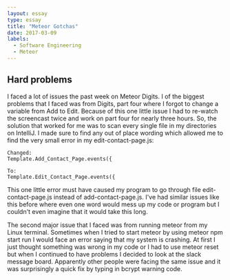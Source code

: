 ```yaml
---
layout: essay
type: essay
title: "Meteor Gotchas"
date: 2017-03-09
labels:
  - Software Engineering
  - Meteor
---
```


## Hard problems

  I faced a lot of issues the past week on Meteor Digits. I of the biggest problems that I faced was from Digits, part four where I forgot to change a variable from Add to Edit. Because of this one little issue I had to re-watch the screencast twice and work on part four for nearly three hours. So, the solution that worked for me was to scan every single file in my directories on IntelliJ. I made sure to find any out of place wording which allowed me to find the very small error in my edit-contact-page.js:

```
Changed: 
Template.Add_Contact_Page.events({
                                  
To:
Template.Edit_Contact_Page.events({

```
                                  
This one little error must have caused my program to go through file edit-contact-page.js instead of add-contact-page.js. I've had similar issues like this before where even one word would mess up my code or program but I couldn't even imagine that it would take this long. 
                                  
  The second major issue that I faced was from running meteor from my Linux terminal. Sometimes when I tried to start meteor by using meteor npm start run I would face an error saying that my system is crashing. At first I just thought something was wrong in my code or I had to use meteor reset but when I continued to have problems I decided to look at the slack message board. Apparently other people were facing the same issue and it was surprisingly a quick fix by typing in bcrypt warning code.
